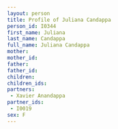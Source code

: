 ```yaml
---
layout: person
title: Profile of Juliana Candappa
person_id: I0344
first_name: Juliana
last_name: Candappa
full_name: Juliana Candappa
mother: 
mother_id: 
father: 
father_id: 
children:
children_ids:
partners:
 - Xavier Anandappa
partner_ids:
 - I0019
sex: F
---
```


